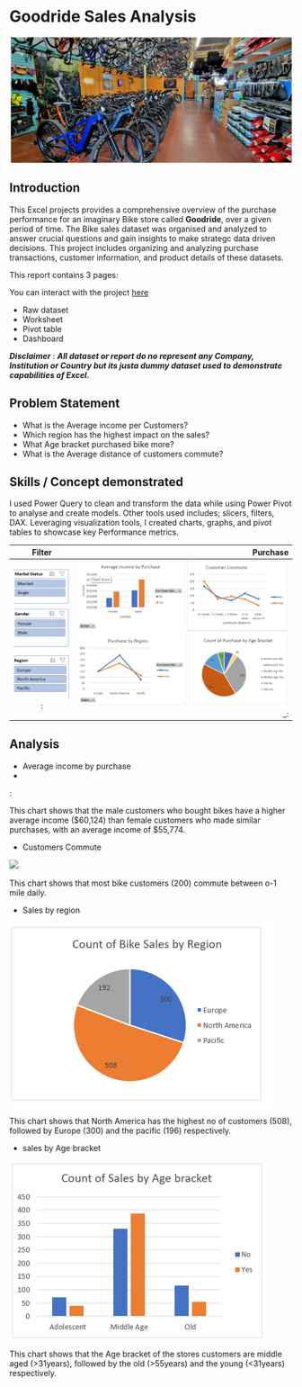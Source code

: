 # Goodride Sales Analysis

![](Intro_bike.png)

## Introduction

This Excel projects provides a comprehensive overview of the purchase performance for an imaginary Bike store called **Goodride**, over a given period of time. The Bike sales dataset was organised and analyzed to answer crucial questions and gain insights to make strategc data driven decisions. This project includes organizing and analyzing purchase transactions, customer information, and product details of these datasets.

This report contains 3 pages:

You can interact with the project [here](https://1drv.ms/x/c/b8e8fdd319a907e1/Ebg3beouaVxHuwkvlOzeNTwBkKoIOB3kNqk36A8UMPK-jw?e=n9lQ7j&nav=MTVfe0QyMTdDMzlDLTZBMkEtNEE1QS04MUQxLUY3N0EwM0E1ODVFQ30)
- Raw dataset
- Worksheet
- Pivot table
- Dashboard

*__Disclaimer__* : **_All dataset or report do no represent any Company, Institution or Country but its justa dummy dataset used to demonstrate capabilities of Excel._**

## Problem Statement
- What is the Average income per Customers?
- Which region has the highest impact on the sales?
- What Age bracket purchased bike more?
- What is the Average distance of customers commute?

## Skills / Concept demonstrated
I used Power Query to clean and transform the data while using Power Pivot to analyse and create models. Other tools used includes; slicers, filters, DAX. Leveraging visualization tools, I created charts, graphs, and pivot tables to showcase key Performance metrics.

Filter                     |  Purchase
:------------------------: |  ----------------------------:
![](Slicer.filter.png)   : | ![](Bike.Purchase.png) _:

## Analysis
- Average income by purchase
- 
![]():
   
This chart shows that the male customers who bought bikes have a higher average income ($60,124) than female customers who made similar purchases, with an average income of $55,774.

- Customers Commute

![](customers.commute.png)
  
  This chart shows that most bike customers (200) commute between o-1 mile daily. 

- Sales by region
  
![](bike_sales_by_region.png)
  
 This chart shows that North America has the highest no of customers (508), followed by Europe (300) and the pacific (196) respectively.

- sales by Age bracket
  
![](sales_by_age_bracket.png)

This chart shows that the Age bracket of the stores customers are middle aged (>31years), followed by the old (>55years) and the young (<31years) respectively. 


